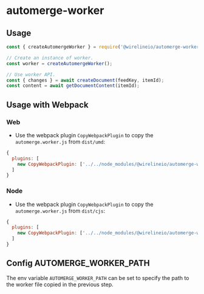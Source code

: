 # automerge-worker

## Usage

```js
const { createAutomergeWorker } = require('@wirelineio/automerge-worker');

// Create an instance of worker.
const worker = createAutomergeWorker();

// Use worker API.
const { changes } = await createDocument(feedKey, itemId);
const content = await getDocumentContent(itemId);
```

## Usage with Webpack

### Web

- Use the webpack plugin `CopyWebpackPlugin` to copy the `automerge.worker.js` from `dist/umd`:

```js
{
  plugins: [
    new CopyWebpackPlugin: ['../../node_modules/@wirelineio/automerge-worker/dist/umd/automerge.worker.js']
  ]
}

```

### Node

- Use the webpack plugin `CopyWebpackPlugin` to copy the `automerge.worker.js` from `dist/cjs`:

```js
{
  plugins: [
    new CopyWebpackPlugin: ['../../node_modules/@wirelineio/automerge-worker/dist/cjs/automerge.worker.js']
  ]
}

```

## Config AUTOMERGE_WORKER_PATH

The env variable `AUTOMERGE_WORKER_PATH` can be set to specify the path to the worker file copied in the previous step.
